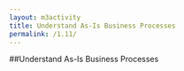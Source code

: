```yaml
---
layout: m3activity
title: Understand As-Is Business Processes
permalink: /1.11/
---
```

##Understand As-Is Business Processes
